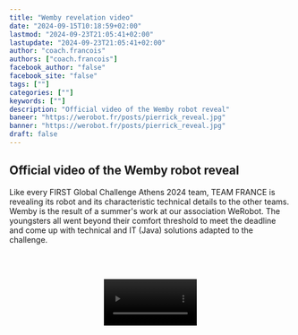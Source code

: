 ```yaml
---
title: "Wemby revelation video"
date: "2024-09-15T10:18:59+02:00"
lastmod: "2024-09-23T21:05:41+02:00"
lastupdate: "2024-09-23T21:05:41+02:00"
author: "coach.francois"
authors: ["coach.francois"]
facebook_author: "false"
facebook_site: "false"
tags: [""]
categories: [""]
keywords: [""]
description: "Official video of the Wemby robot reveal"
baneer: "https://werobot.fr/posts/pierrick_reveal.jpg"
banner: "https://werobot.fr/posts/pierrick_reveal.jpg"
draft: false
---
```

## Official video of the Wemby robot reveal

Like every FIRST Global Challenge Athens 2024 team, TEAM FRANCE is revealing its robot and its characteristic technical details to the other teams. Wemby is the result of a summer's work at our association WeRobot. The youngsters all went beyond their comfort threshold to meet the deadline and come up with technical and IT (Java) solutions adapted to the challenge.

<br><br>
<center>
<video width="33%" controls>
<source src="https://werobot.fr/posts/wemby_reveal.mp4"/>
</video>
</center>
<br><br>



